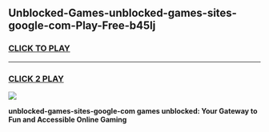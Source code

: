 
## Unblocked-Games-unblocked-games-sites-google-com-Play-Free-b45lj
<h3>
<a href="https://premium76.site?title=unblocked-games-sites-google-com&ref=15A">CLICK TO PLAY</a></h3>
<hr>

<h3>
<a href="https://premium76.site?title=unblocked-games-sites-google-com&ref=15A">CLICK 2 PLAY</a>
  
</h3>

<a href="https://premium76.site?title=unblocked-games-sites-google-com&ref=15A"><img src="https://clearcache.store/games.png"></a>


**unblocked-games-sites-google-com games unblocked: Your Gateway to Fun and Accessible Online Gaming**
